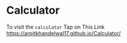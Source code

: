 # Calculator

To visit the `calculator` Tap on This Link https://arpitkhandelwal17.github.io/Calculator/
